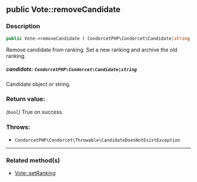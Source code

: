 ## public Vote::removeCandidate

### Description    

```php
public Vote->removeCandidate ( CondorcetPHP\Condorcet\Candidate|string candidate ): bool
```

Remove candidate from ranking. Set a new ranking and archive the old ranking.
    

##### **candidate:** *```CondorcetPHP\Condorcet\Candidate|string```*   
Candidate object or string.    


### Return value:   

*(```bool```)* True on success.



### Throws:   

* ```CondorcetPHP\Condorcet\Throwable\CandidateDoesNotExistException```

---------------------------------------

### Related method(s)      

* [Vote::setRanking](../Vote%20Class/public%20Vote--setRanking.md)    
